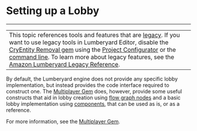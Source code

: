 # Setting up a Lobby<a name="network-lobby-setup"></a>


****  

|  | 
| --- |
| This topic references tools and features that are [legacy](https://docs.aws.amazon.com/lumberyard/latest/userguide/ly-glos-chap.html#legacy)\. If you want to use legacy tools in Lumberyard Editor, disable the [CryEntity Removal gem](https://docs.aws.amazon.com/lumberyard/latest/userguide/gems-system-cryentity-removal-gem.html) using the [Project Configurator](https://docs.aws.amazon.com/lumberyard/latest/userguide/configurator-intro.html) or the [command line](https://docs.aws.amazon.com/lumberyard/latest/userguide/lmbr-exe.html)\. To learn more about legacy features, see the [Amazon Lumberyard Legacy Reference](https://docs.aws.amazon.com/lumberyard/latest/legacyreference/)\. | 

By default, the Lumberyard engine does not provide any specific lobby implementation, but instead provides the code interface required to construct one\. The [Multiplayer Gem](gems-system-gem-multiplayer.md) does, however, provide some useful constructs that aid in lobby creation using [flow graph nodes](https://docs.aws.amazon.com/lumberyard/latest/legacyreference/fg-nodes-managing.html) and a basic lobby implementation using [components](component-components.md), that can be used as is, or as a reference\.

For more information, see the [Multiplayer Gem](gems-system-gem-multiplayer.md)\.